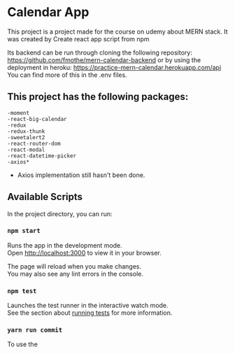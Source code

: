 # Calendar App
This project is a project made for the course on udemy about MERN stack.
It was created by Create react app script from npm

Its backend can be run through cloning the following repository: https://github.com/fmothe/mern-calendar-backend or by using the deployment in heroku: https://practice-mern-calendar.herokuapp.com/api
You can find more of this in the .env files. 

## This project has the following packages:
    -moment
    -react-big-calendar
    -redux
    -redux-thunk
    -sweetalert2
    -react-router-dom
    -react-modal
    -react-datetime-picker
    -axios*



* Axios implementation still hasn't been done.


## Available Scripts

In the project directory, you can run:

### `npm start`

Runs the app in the development mode.\
Open [http://localhost:3000](http://localhost:3000) to view it in your browser.

The page will reload when you make changes.\
You may also see any lint errors in the console.

### `npm test`

Launches the test runner in the interactive watch mode.\
See the section about [running tests](https://facebook.github.io/create-react-app/docs/running-tests) for more information.

### `yarn run commit`
To use the 


